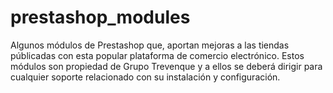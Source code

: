 # prestashop_modules

Algunos módulos de Prestashop que, aportan mejoras a las tiendas públicadas con esta popular plataforma de comercio electrónico. Estos módulos son propiedad de Grupo Trevenque y a ellos se deberá dirigir para cualquier soporte relacionado con su instalación y configuración.
